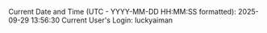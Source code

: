 Current Date and Time (UTC - YYYY-MM-DD HH:MM:SS formatted): 2025-09-29 13:56:30
Current User's Login: luckyaiman
